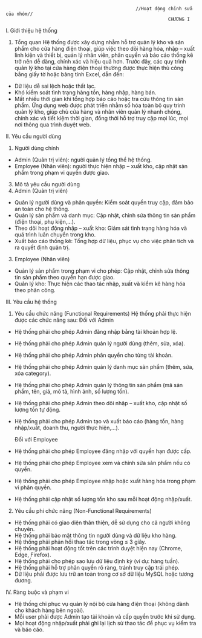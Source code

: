                                                     //Hoạt động chỉnh sửa của nhóm//
                                                                CHƯƠNG I
I. Giới thiệu hệ thống
1. Tổng quan
Hệ thống được xây dựng nhằm hỗ trợ quản lý kho và sản phẩm cho cửa hàng điện thoại, giúp việc theo dõi hàng hóa, nhập – xuất linh kiện và thiết bị, quản lý nhân viên, phân quyền và báo cáo thống kê trở nên dễ dàng, chính xác và hiệu quả hơn.
Trước đây, các quy trình quản lý kho tại cửa hàng điện thoại thường được thực hiện thủ công bằng giấy tờ hoặc bảng tính Excel, dẫn đến:
- Dữ liệu dễ sai lệch hoặc thất lạc.
- Khó kiểm soát tình trạng hàng tồn, hàng nhập, hàng bán.
- Mất nhiều thời gian khi tổng hợp báo cáo hoặc tra cứu thông tin sản phẩm.
Ứng dụng web được phát triển nhằm số hóa toàn bộ quy trình quản lý kho, giúp chủ cửa hàng và nhân viên quản lý nhanh chóng, chính xác và tiết kiệm thời gian, đồng thời hỗ trợ truy cập mọi lúc, mọi nơi thông qua trình duyệt web.

II. Yêu cầu người dùng
1. Người dùng chính
- Admin (Quản trị viên): người quản lý tổng thể hệ thống.
- Employee (Nhân viên): người thực hiện nhập – xuất kho, cập nhật sản phẩm trong phạm vi quyền được giao.

3. Mô tả yêu cầu người dùng
1. Admin (Quản trị viên)
- Quản lý người dùng và phân quyền: Kiểm soát quyền truy cập, đảm bảo an toàn cho hệ thống.
- Quản lý sản phẩm và danh mục: Cập nhật, chỉnh sửa thông tin sản phẩm (điện thoại, phụ kiện,...).
- Theo dõi hoạt động nhập – xuất kho: Giám sát tình trạng hàng hóa và quá trình luân chuyển trong kho.
- Xuất báo cáo thống kê: Tổng hợp dữ liệu, phục vụ cho việc phân tích và ra quyết định quản trị.

3. Employee (Nhân viên)
- Quản lý sản phẩm trong phạm vi cho phép: Cập nhật, chỉnh sửa thông tin sản phẩm theo quyền hạn được giao.
- Quản lý kho: Thực hiện các thao tác nhập, xuất và kiểm kê hàng hóa theo phân công.

III. Yêu cầu hệ thống
1. Yêu cầu chức năng (Functional Requirements)
Hệ thống phải thực hiện được các chức năng sau:
 Đối với Admin
- Hệ thống phải cho phép Admin đăng nhập bằng tài khoản hợp lệ.
- Hệ thống phải cho phép Admin quản lý người dùng (thêm, sửa, xóa).
- Hệ thống phải cho phép Admin phân quyền cho từng tài khoản.
- Hệ thống phải cho phép Admin quản lý danh mục sản phẩm (thêm, sửa, xóa category).
- Hệ thống phải cho phép Admin quản lý thông tin sản phẩm (mã sản phẩm, tên, giá, mô tả, hình ảnh, số lượng tồn).
- Hệ thống phải cho phép Admin theo dõi nhập – xuất kho, cập nhật số lượng tồn tự động.
- Hệ thống phải cho phép Admin tạo và xuất báo cáo (hàng tồn, hàng nhập/xuất, doanh thu, người thực hiện,...).

  Đối với Employee
- Hệ thống phải cho phép Employee đăng nhập với quyền hạn được cấp.
- Hệ thống phải cho phép Employee xem và chỉnh sửa sản phẩm nếu có quyền.
- Hệ thống phải cho phép Employee nhập hoặc xuất hàng hóa trong phạm vi phân quyền.
- Hệ thống phải cập nhật số lượng tồn kho sau mỗi hoạt động nhập/xuất.

2. Yêu cầu phi chức năng (Non-Functional Requirements)
- Hệ thống phải có giao diện thân thiện, dễ sử dụng cho cả người không chuyên.
- Hệ thống phải bảo mật thông tin người dùng và dữ liệu kho hàng.
- Hệ thống phải phản hồi thao tác trong vòng ≤ 3 giây.
- Hệ thống phải hoạt động tốt trên các trình duyệt hiện nay (Chrome, Edge, Firefox).
- Hệ thống phải cho phép sao lưu dữ liệu định kỳ (ví dụ: hàng tuần).
- Hệ thống phải hỗ trợ phân quyền rõ ràng, tránh truy cập trái phép.
- Dữ liệu phải được lưu trữ an toàn trong cơ sở dữ liệu MySQL hoặc tương đương.

IV. Ràng buộc và phạm vi
- Hệ thống chỉ phục vụ quản lý nội bộ cửa hàng điện thoại (không dành cho khách hàng bên ngoài).
- Mỗi user phải được Admin tạo tài khoản và cấp quyền trước khi sử dụng.
- Mọi hoạt động nhập/xuất phải ghi lại lịch sử thao tác để phục vụ kiểm tra và báo cáo.

